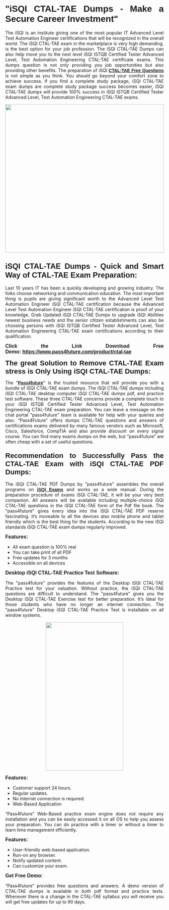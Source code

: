 
<h1 style="text-align: justify;"><span style="font-family:Tahoma,Geneva,sans-serif;"><strong>"iSQI CTAL-TAE Dumps - Make a Secure Career Investment"</strong></span></h1>

<p style="text-align: justify;">The iSQI is an institute giving one of the most popular IT Advanced Level Test Automation Engineer certifications that will be recognized in the overall world. The iSQI CTAL-TAE exam in the marketplace is very high demanding. is the best option for your job profession. The iSQI CTAL-TAE Dumps can also help move you to the next level iSQI ISTQB Certified Tester Advanced Level, Test Automation Engineering CTAL-TAE certificate exams. This dumps question is not only providing you job opportunities but also providing other benefits. The preparation of iSQI <span style="font-family:Tahoma,Geneva,sans-serif;"><strong><a href="https://www.pass4future.com/questions/isqi/ctal-tae">CTAL-TAE Free Questions</a></strong></span> is not simple as you think. You should go beyond your comfort zone to achieve success. If you find a complete study package, iSQI CTAL-TAE exam dumps are complete study package success becomes easier, iSQI CTAL-TAE dumps will provide 100% success in iSQI ISTQB Certified Tester Advanced Level, Test Automation Engineering CTAL-TAE exams.</p>

<p style="text-align: justify;"><a href="https://www.pass4future.com/product/ctal-tae"><img alt="" src="https://lh3.googleusercontent.com/pw/AM-JKLVhEO4I138wJzOepD3laGU-R1M7eT-OTYdow6pCESip26lSeaxxzS9BVWUKuzj1e3L_MoxCfVgBEvV8ODwl1LGzlZbt6HJm3NXXplPwnYiBfuYM_eQCcVVRMaAwHdsl3AhHOZS-up7mzwmd4i4EpEGq=w1112-h625-no?authuser=0" style="width: 100%; height: 470px;" /></a></p>

<h2 style="text-align: justify;"><span style="font-size:24px;"><strong><span style="font-family:Tahoma,Geneva,sans-serif;">iSQI CTAL-TAE Dumps - Quick and Smart Way of CTAL-TAE Exam Preparation:</span></strong></span></h2>

<p style="text-align: justify;">Last 10 years IT has been a quickly developing and growing industry. The folks choose networking and communication education. The most important thing is pupils are giving significant worth to the Advanced Level Test Automation Engineer iSQI CTAL-TAE certification because the Advanced Level Test Automation Engineer iSQI CTAL-TAE certification is proof of your knowledge. Grab Updated iSQI CTAL-TAE Dumps to upgrade iSQI Abilities newest business needs and the senior citizen establishments can also be choosing persons with iSQI ISTQB Certified Tester Advanced Level, Test Automation Engineering CTAL-TAE exam certifications according to their qualification.</p>

<p style="text-align: justify;"><strong><span style="font-family:Lucida Sans Unicode,Lucida Grande,sans-serif;"><span style="font-size:16px;">Click the Link Download Free Demo: <a href="https://www.pass4future.com/product/ctal-tae">https://www.pass4future.com/product/ctal-tae</a></span></span></strong></p>

<p style="text-align: justify;"><strong><span style="font-size:22px;"><span style="font-family:Tahoma,Geneva,sans-serif;">The great Solution to Remove CTAL-TAE Exam stress is Only Using iSQI CTAL-TAE Dumps:</span></span></strong></p>

<p style="text-align: justify;">The "<span style="font-family:Lucida Sans Unicode,Lucida Grande,sans-serif;"><a href="https://www.pass4future.com/"><strong>Pass4future</strong></a></span>" is the trusted resource that will provide you with a bundle of iSQI CTAL-TAE exam dumps. The iSQI CTAL-TAE dumps including iSQI CTAL-TAE desktop computer iSQI CTAL-TAE dumps pdf, and practice test software. These three CTAL-TAE concerns provide a complete touch to your iSQI ISTQB Certified Tester Advanced Level, Test Automation Engineering CTAL-TAE exam preparation. You can leave a message on the chat portal "pass4future" team is available for help with your queries and also. “Pass4Future” offers dumps CTAL-TAE questions and answers of certifications exams delivered by many famous vendors such as Microsoft, Cisco, Salesforce, CompTIA and also provide discount on every signal course. You can find many exams dumps on the web, but “pass4future” are often cheap with a set of useful questions.</p>

<h3 style="text-align: justify;"><span style="font-size:22px;"><strong><span style="font-family:Tahoma,Geneva,sans-serif;">Recommendation to Successfully Pass the CTAL-TAE Exam with iSQI CTAL-TAE PDF Dumps:</span></strong></span></h3>

<p style="text-align: justify;">The iSQI CTAL-TAE PDF Dumps by "pass4future" assembles the overall programs on <span style="font-family:Lucida Sans Unicode,Lucida Grande,sans-serif;"><strong><a href="https://www.pass4future.com/isqi">iSQI Exams</a></strong></span> and works as a wide manual. During the preparation procedure of exams iSQI CTAL-TAE, it will be your very best companion. All answers will be available including multiple-choice iSQI CTAL-TAE questions in the iSQI CTAL-TAE form of the Pdf file book. The "pass4future" gives every idea into the iSQI CTAL-TAE PDF reserve fascinating. It’s moveable to all the devices also mobile phone and tablet friendly which is the best thing for the students. According to the new iSQI standards iSQI CTAL-TAE exam dumps regularly improved.</p>

<p style="text-align: justify;"><span style="font-family:Lucida Sans Unicode,Lucida Grande,sans-serif;"><span style="font-size:16px;"><strong>Features:</strong></span></span></p>

<ul>
	<li style="text-align: justify;">All exam question is 100% real</li>
	<li style="text-align: justify;">You can take print of all PDF</li>
	<li style="text-align: justify;">Free updates for 3 months </li>
	<li style="text-align: justify;">Accessible on all devices</li>
</ul>

<p style="text-align: justify;"><span style="font-family:Tahoma,Geneva,sans-serif;"><span style="font-size:16px;"><strong>Desktop iSQI CTAL-TAE Practice Test Software:</strong></span></span></p>

<p style="text-align: justify;">The "pass4future" provides the features of the Desktop iSQI CTAL-TAE Practice test for your valuation. Without practice, the iSQI CTAL-TAE questions are difficult to understand. The "pass4future" gives you the Desktop iSQI CTAL-TAE Exercise test for better preparation. It’s ideal for those students who have no longer an internet connection. The "pass4future" Desktop iSQI CTAL-TAE Practice Test is installable on all window systems.</p>

<p style="text-align: center;"><a href="https://www.pass4future.com/product/ctal-tae"><img alt="" src="https://lh3.googleusercontent.com/pw/AM-JKLV3yUm3jiqqIo1xIsj1VJ_UeysYexQY-pRYO0rIFl3vg11QZioN-gzffpw2AfKqFynWuvoXOreWrWS0swpr4xmOSWfwII2jvatteuqrfxiWGFBSHPiZUCoi33jqeymK5dmu-0enyX6tayRCAMHw05jv=s625-no?authuser=0" style="width: 70%; height: 470px;" /></a></p>

<p style="text-align: justify;"><span style="font-size:16px;"><span style="font-family:Lucida Sans Unicode,Lucida Grande,sans-serif;"><strong>Features:</strong></span></span></p>

<ul>
	<li style="text-align: justify;">Customer support 24 hours. </li>
	<li style="text-align: justify;">Regular updates. </li>
	<li style="text-align: justify;">No internet connection is required.</li>
	<li style="text-align: justify;">Web-Based Application</li>
</ul>

<p style="text-align: justify;">“Pass4future” Web-Based practice exam engine does not require any installation and you can be easily accessed it on all OS to help you assess your preparation. You can do practice with a timer or without a timer to learn time management efficiently.</p>

<p style="text-align: justify;"><strong><span style="font-size:16px;"><span style="font-family:Lucida Sans Unicode,Lucida Grande,sans-serif;">Features:</span></span></strong></p>

<ul>
	<li style="text-align: justify;">User-friendly web-based application.</li>
	<li style="text-align: justify;">Run-on any browser. </li>
	<li style="text-align: justify;">Notify updated content.</li>
	<li style="text-align: justify;">Can customize your exam.</li>
</ul>

<p style="text-align: justify;"><span style="font-size:16px;"><span style="font-family:Lucida Sans Unicode,Lucida Grande,sans-serif;"><strong>Get Free Demo:</strong></span></span></p>

<p style="text-align: justify;">“Pass4future” provides free questions and answers. A demo version of CTAL-TAE dumps is available in both pdf format and practice tests. Whenever there is a change in the CTAL-TAE syllabus you will receive you will get free updates for up to 90 days. </p>
